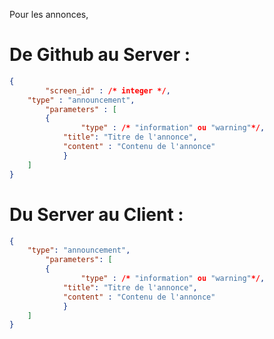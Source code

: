 Pour les annonces, 
# De Github au Server : 
```json
{
    	"screen_id" : /* integer */,
	"type" : "announcement",
    	"parameters" : [
		{ 
        		"type" : /* "information" ou "warning"*/,
			"title": "Titre de l'annonce",
			"content" : "Contenu de l'annonce"
    		}
	]
}
```
# Du Server au Client : 
```json
{
	"type": "announcement",
    	"parameters": [
		{
        		"type" : /* "information" ou "warning"*/,
			"title": "Titre de l'annonce",
			"content" : "Contenu de l'annonce"
    		}
	]
}
```
